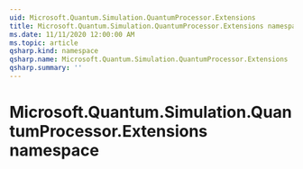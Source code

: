 ```yaml
---
uid: Microsoft.Quantum.Simulation.QuantumProcessor.Extensions
title: Microsoft.Quantum.Simulation.QuantumProcessor.Extensions namespace
ms.date: 11/11/2020 12:00:00 AM
ms.topic: article
qsharp.kind: namespace
qsharp.name: Microsoft.Quantum.Simulation.QuantumProcessor.Extensions
qsharp.summary: ''
---
```


# Microsoft.Quantum.Simulation.QuantumProcessor.Extensions namespace



